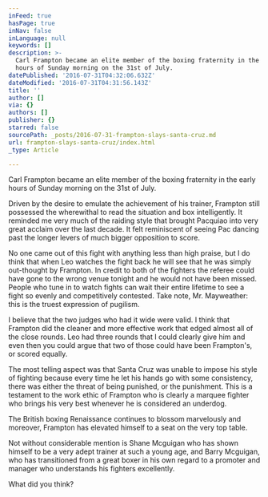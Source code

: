 ```yaml
---
inFeed: true
hasPage: true
inNav: false
inLanguage: null
keywords: []
description: >-
  Carl Frampton became an elite member of the boxing fraternity in the early
  hours of Sunday morning on the 31st of July. 
datePublished: '2016-07-31T04:32:06.632Z'
dateModified: '2016-07-31T04:31:56.143Z'
title: ''
author: []
via: {}
authors: []
publisher: {}
starred: false
sourcePath: _posts/2016-07-31-frampton-slays-santa-cruz.md
url: frampton-slays-santa-cruz/index.html
_type: Article

---
```

Carl Frampton became an elite member of the boxing fraternity in the early hours of Sunday morning on the 31st of July. 

Driven by the desire to emulate the achievement of his trainer, Frampton still possessed the wherewithal to read the situation and box intelligently. It reminded me very much of the raiding style that brought Pacquiao into very great acclaim over the last decade. It felt reminiscent of seeing Pac dancing past the longer levers of much bigger opposition to score. 

No one came out of this fight with anything less than high praise, but I do think that when Leo watches the fight back he will see that he was simply out-thought by Frampton. In credit to both of the fighters the referee could have gone to the wrong venue tonight and he would not have been missed. People who tune in to watch fights can wait their entire lifetime to see a fight so evenly and competitively contested. Take note, Mr. Mayweather: this is the truest expression of pugilism. 

I believe that the two judges who had it wide were valid. I think that Frampton did the cleaner and more effective work that edged almost all of the close rounds. Leo had three rounds that I could clearly give him and even then you could argue that two of those could have been Frampton's, or scored equally. 

The most telling aspect was that Santa Cruz was unable to impose his style of fighting because every time he let his hands go with some consistency, there was either the threat of being punished, or the punishment. This is a testament to the work ethic of Frampton who is clearly a marquee fighter who brings his very best whenever he is considered an underdog. 

The British boxing Renaissance continues to blossom marvelously and moreover, Frampton has elevated himself to a seat on the very top table.

Not without considerable mention is Shane Mcguigan who has shown himself to be a very adept trainer at such a young age, and Barry Mcguigan, who has transitioned from a great boxer in his own regard to a promoter and manager who understands his fighters excellently. 

What did you think?